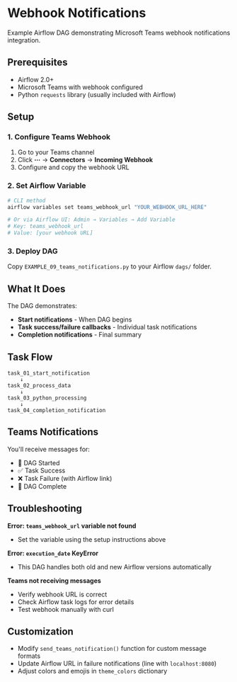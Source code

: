 # Webhook Notifications

Example Airflow DAG demonstrating Microsoft Teams webhook notifications integration.

## Prerequisites

* Airflow 2.0+
* Microsoft Teams with webhook configured
* Python `requests` library (usually included with Airflow)

## Setup

### 1. Configure Teams Webhook

1. Go to your Teams channel
2. Click **⋯** → **Connectors** → **Incoming Webhook**
3. Configure and copy the webhook URL

### 2. Set Airflow Variable

```bash
# CLI method
airflow variables set teams_webhook_url "YOUR_WEBHOOK_URL_HERE"

# Or via Airflow UI: Admin → Variables → Add Variable
# Key: teams_webhook_url
# Value: [your webhook URL]
```

### 3. Deploy DAG

Copy `EXAMPLE_09_teams_notifications.py` to your Airflow `dags/` folder.

## What It Does

The DAG demonstrates:

* **Start notifications** - When DAG begins
* **Task success/failure callbacks** - Individual task notifications
* **Completion notifications** - Final summary

## Task Flow

```
task_01_start_notification 
    ↓
task_02_process_data 
    ↓
task_03_python_processing 
    ↓
task_04_completion_notification
```

## Teams Notifications

You'll receive messages for:

* 🚀 DAG Started
* ✅ Task Success
* ❌ Task Failure (with Airflow link)
* 🎉 DAG Complete

## Troubleshooting

**Error: `teams_webhook_url` variable not found**

* Set the variable using the setup instructions above

**Error: `execution_date` KeyError**

* This DAG handles both old and new Airflow versions automatically

**Teams not receiving messages**

* Verify webhook URL is correct
* Check Airflow task logs for error details
* Test webhook manually with curl

## Customization

* Modify `send_teams_notification()` function for custom message formats
* Update Airflow URL in failure notifications (line with `localhost:8080`)
* Adjust colors and emojis in `theme_colors` dictionary
